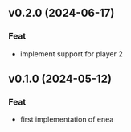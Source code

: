 ## v0.2.0 (2024-06-17)

### Feat

- implement support for player 2

## v0.1.0 (2024-05-12)

### Feat

- first implementation of enea
